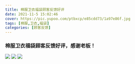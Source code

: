```yaml
---
title: 棉服卫衣福袋顾客反馈好评
date: 2021-11-5 15:02:46
cover: https://pic.yupoo.com/ptbxcp/e85cdd73/1a97e86f.jpg
tags: [棉服,卫衣,福袋]
categories: [顾客反馈]
---
```


###  棉服卫衣福袋顾客反馈好评，感谢老板！
![](https://pic.yupoo.com/ptbxcp/30ee627c/740ea3b1.jpg)
![](https://pic.yupoo.com/ptbxcp/e85cdd73/1a97e86f.jpg)
![](https://pic.yupoo.com/ptbxcp/29a380fd/3aa2ad26.jpg)
